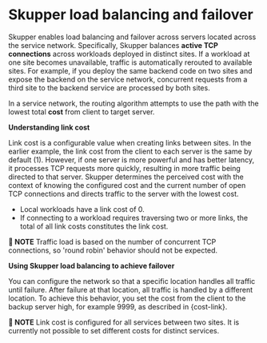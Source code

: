 <a id="overview-load-balancing"></a>
# Skupper load balancing and failover

Skupper enables load balancing and failover across servers located across the service network.
Specifically, Skupper balances **active TCP connections** across workloads deployed in distinct sites.
If a workload at one site becomes unavailable, traffic is automatically rerouted to available sites. 
For example, if you deploy the same backend code on two sites and expose the backend on the service network, concurrent requests from a third site to the backend service are processed by both sites.

In a service network, the routing algorithm attempts to use the path with the lowest total **cost** from client to target server.

**Understanding link cost**

Link cost is a configurable value when creating links between sites.
In the earlier example, the link cost from the client to each server is the same by default (1).
However, if one server is more powerful and has better latency, it processes TCP requests more quickly, resulting in more traffic being directed to that server.
Skupper determines the perceived cost with the context of knowing the configured cost and the current number of open TCP connections and  directs traffic to the server with the lowest cost.

* Local workloads have a link cost of 0.
* If connecting to a workload requires traversing two or more links, the total of all link costs constitutes the link cost.

**📌 NOTE**
Traffic load is based on the number of concurrent TCP connections, so 'round robin' behavior should not be expected.

**Using Skupper load balancing to achieve failover**

You can configure the network so that a specific location handles all traffic until failure. 
After failure at that location, all traffic is handled by a different location. 
To achieve this behavior, you set the cost from the client to the backup server high, for example 9999,  as described in {cost-link}.

**📌 NOTE**
Link cost is configured for all services between two sites.
It is currently not possible to set different costs for distinct services.
